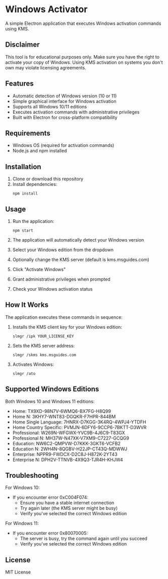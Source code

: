 # Windows Activator

A simple Electron application that executes Windows activation commands using KMS.

## Disclaimer

This tool is for educational purposes only. Make sure you have the right to activate your copy of Windows. Using KMS activation on systems you don't own may violate licensing agreements.

## Features

- Automatic detection of Windows version (10 or 11)
- Simple graphical interface for Windows activation
- Supports all Windows 10/11 editions
- Executes activation commands with administrative privileges
- Built with Electron for cross-platform compatibility

## Requirements

- Windows OS (required for activation commands)
- Node.js and npm installed

## Installation

1. Clone or download this repository
2. Install dependencies:
   ```
   npm install
   ```

## Usage

1. Run the application:
   ```
   npm start
   ```

2. The application will automatically detect your Windows version
3. Select your Windows edition from the dropdown
4. Optionally change the KMS server (default is kms.msguides.com)
5. Click "Activate Windows"
6. Grant administrative privileges when prompted
7. Check your Windows activation status

## How It Works

The application executes these commands in sequence:

1. Installs the KMS client key for your Windows edition:
   ```
   slmgr /ipk YOUR_LICENSE_KEY
   ```

2. Sets the KMS server address:
   ```
   slmgr /skms kms.msguides.com
   ```

3. Activates Windows:
   ```
   slmgr /ato
   ```

## Supported Windows Editions

Both Windows 10 and Windows 11 editions:
- Home: TX9XD-98N7V-6WMQ6-BX7FG-H8Q99
- Home N: 3KHY7-WNT83-DGQKR-F7HPR-844BM
- Home Single Language: 7HNRX-D7KGG-3K4RQ-4WPJ4-YTDFH
- Home Country Specific: PVMJN-6DFY6-9CCP6-7BKTT-D3WVR
- Professional: W269N-WFGWX-YVC9B-4J6C9-T83GX
- Professional N: MH37W-N47XK-V7XM9-C7227-GCQG9
- Education: NW6C2-QMPVW-D7KKK-3GKT6-VCFB2
- Education N: 2WH4N-8QGBV-H22JP-CT43Q-MDWWJ
- Enterprise: NPPR9-FWDCX-D2C8J-H872K-2YT43
- Enterprise N: DPH2V-TTNVB-4X9Q3-TJR4H-KHJW4

## Troubleshooting

For Windows 10:
- If you encounter error 0xC004F074:
  - Ensure you have a stable internet connection
  - Try again later (the KMS server might be busy)
  - Verify you've selected the correct Windows edition

For Windows 11:
- If you encounter error 0x80070005:
  - The server is busy, try the command again until you succeed
  - Verify you've selected the correct Windows edition

## License

MIT License
